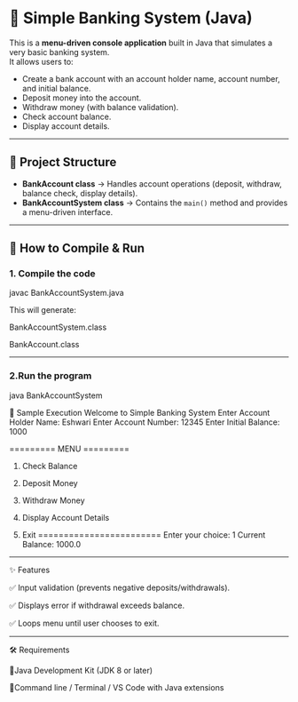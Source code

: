 # 🏦 Simple Banking System (Java)

This is a **menu-driven console application** built in Java that simulates a very basic banking system.  
It allows users to:

- Create a bank account with an account holder name, account number, and initial balance.
- Deposit money into the account.
- Withdraw money (with balance validation).
- Check account balance.
- Display account details.

---

## 📂 Project Structure


- **BankAccount class** → Handles account operations (deposit, withdraw, balance check, display details).  
- **BankAccountSystem class** → Contains the `main()` method and provides a menu-driven interface.

---

## 🚀 How to Compile & Run

### 1. Compile the code
javac BankAccountSystem.java

This will generate:

BankAccountSystem.class

BankAccount.class

---

### 2.Run the program

java BankAccountSystem

📖 Sample Execution
Welcome to Simple Banking System
Enter Account Holder Name: Eshwari
Enter Account Number: 12345
Enter Initial Balance: 1000

========= MENU =========
1. Check Balance
2. Deposit Money
3. Withdraw Money
4. Display Account Details
  
6. Exit
========================
Enter your choice: 1
Current Balance: 1000.0

---

✨ Features

✅ Input validation (prevents negative deposits/withdrawals).

✅ Displays error if withdrawal exceeds balance.

✅ Loops menu until user chooses to exit.

---

🛠️ Requirements

🔸Java Development Kit (JDK 8 or later)

🔸Command line / Terminal / VS Code with Java extensions

